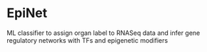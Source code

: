# EpiNet
ML classifier to assign organ label to RNASeq data and infer gene regulatory networks with TFs and epigenetic modifiers
